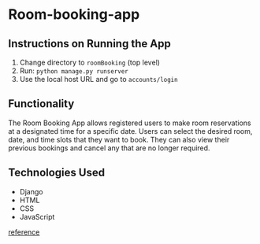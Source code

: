 # Room-booking-app

## Instructions on Running the App
1. Change directory to `roomBooking` (top level)
2. Run: `python manage.py runserver`
3. Use the local host URL and go to `accounts/login`

## Functionality
The Room Booking App allows registered users to make room reservations at a designated time for a specific date. Users can select the desired room, date, and time slots that they want to book. They can also view their previous bookings and cancel any that are no longer required.

## Technologies Used
- Django
- HTML
- CSS
- JavaScript

[reference](https://docs.djangoproject.com/en/4.2/)
